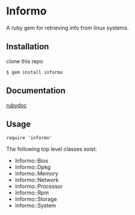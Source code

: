 # Informo 

A ruby gem for retrieving info from linux systems.

## Installation

clone this repo

```
$ gem install informo
```

## Documentation

[rubydoc](http://rubydoc.info/github/jeviolle/informo/frames)

## Usage

```
require 'informo'
```

The following top level classes exist:

- Informo::Bios
- Informo::Dpkg
- Informo::Memory
- Informo::Network
- Informo::Processor
- Informo::Rpm
- Informo::Storage
- Informo::System


